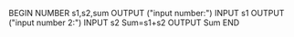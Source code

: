 BEGIN
NUMBER s1,s2,sum
OUTPUT ("input number:")
INPUT s1
OUTPUT ("input number 2:")
INPUT s2
Sum=s1+s2
OUTPUT Sum
END 
